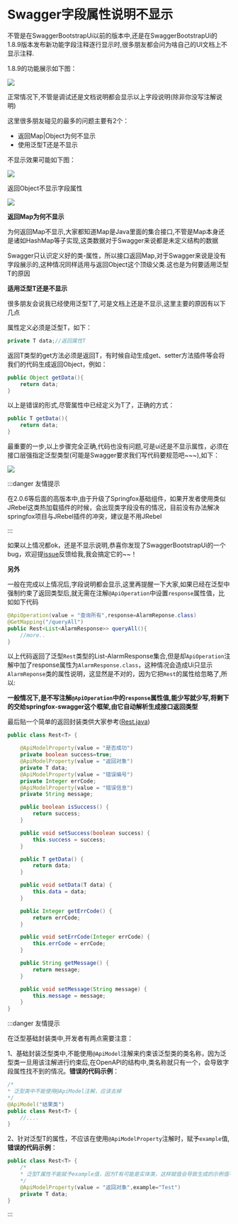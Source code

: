 # Swagger字段属性说明不显示

不管是在SwaggerBootstrapUi以前的版本中,还是在SwaggerBootstrapUi的1.8.9版本发布新功能字段注释逐行显示时,很多朋友都会问为啥自己的UI文档上不显示注释.

1.8.9的功能展示如下图：

![](/knife4j/images/nf2.png)

正常情况下,不管是调试还是文档说明都会显示以上字段说明(除非你没写注解说明)

这里很多朋友碰见的最多的问题主要有2个：

- 返回Map|Object为何不显示
- 使用泛型T还是不显示

不显示效果可能如下图：

![](/knife4j/images/nf1.jpg)

返回Object不显示字段属性

![](/knife4j/images/nf3.png)



**返回Map为何不显示**

为何返回Map不显示,大家都知道Map是Java里面的集合接口,不管是Map本身还是诸如HashMap等子实现,这类数据对于Swagger来说都是未定义结构的数据

Swagger只认识定义好的类-属性，所以接口返回Map,对于Swagger来说是没有字段展示的,这种情况同样适用与返回Object这个顶级父类.这也是为何要适用泛型T的原因

**适用泛型T还是不显示**

很多朋友会说我已经使用泛型T了,可是文档上还是不显示,这里主要的原因有以下几点

属性定义必须是泛型T，如下：

```java
private T data;//返回属性T
```

返回T类型的get方法必须是返回T，有时候自动生成get、setter方法插件等会将我们的代码生成返回Object，例如：

```java
public Object getData(){
    return data;
}
```

以上是错误的形式,尽管属性中已经定义为T了，正确的方式：

```java
public T getData(){
    return data;
}
```

最重要的一步,以上步骤完全正确,代码也没有问题,可是ui还是不显示属性，必须在接口层强指定泛型类型(可能是Swagger要求我们写代码要规范吧~~~),如下：

![](/knife4j/images/nf4.png)

:::danger 友情提示

在2.0.6等后面的高版本中,由于升级了Springfox基础组件，如果开发者使用类似JRebel这类热加载插件的时候，会出现类字段没有的情况，目前没有办法解决springfox项目与JRebel插件的冲突，建议是不用JRebel


:::
 

如果以上情况都ok，还是不显示说明,恭喜你发现了SwaggerBootstrapUi的一个bug，欢迎提[issue](https://gitee.com/xiaoym/swagger-bootstrap-ui/issues)反馈给我,我会搞定它的~~！

**另外**

一般在完成以上情况后,字段说明都会显示,这里再提醒一下大家,如果已经在泛型中强制约束了返回类型后,就无需在注解`@ApiOperation`中设置`response`属性值，比如如下代码

```java
@ApiOperation(value = "查询所有",response=AlarmReponse.class)
@GetMapping("/queryAll")
public Rest<List<AlarmResponse>> queryAll(){
    //more..
}
```

以上代码返回了泛型`Rest`类型的List-AlarmResponse集合,但是却`ApiOperation`注解中加了response属性为`AlarmResponse.class`，这种情况会造成Ui只显示`AlarmReponse`类的属性说明，这显然是不对的，因为它把`Rest`的属性给忽略了,所以:

**一般情况下,是不写注解`@ApiOperation`中的`response`属性值,能少写就少写,将剩下的交给springfox-swagger这个框架,由它自动解析生成接口返回类型**

最后贴一个简单的返回封装类供大家参考([Rest.java](https://gitee.com/xiaoym/swagger-bootstrap-ui-demo/blob/master/swagger-bootstrap-ui-demo/src/main/java/com/swagger/bootstrap/ui/demo/common/Rest.java?tdsourcetag=s_pctim_aiomsg))

```java
public class Rest<T> {

    @ApiModelProperty(value = "是否成功")
    private boolean success=true;
    @ApiModelProperty(value = "返回对象")
    private T data;
    @ApiModelProperty(value = "错误编号")
    private Integer errCode;
    @ApiModelProperty(value = "错误信息")
    private String message;

    public boolean isSuccess() {
        return success;
    }

    public void setSuccess(boolean success) {
        this.success = success;
    }

    public T getData() {
        return data;
    }

    public void setData(T data) {
        this.data = data;
    }

    public Integer getErrCode() {
        return errCode;
    }

    public void setErrCode(Integer errCode) {
        this.errCode = errCode;
    }

    public String getMessage() {
        return message;
    }

    public void setMessage(String message) {
        this.message = message;
    }
}
```
:::danger 友情提示

在泛型基础封装类中,开发者有两点需要注意：

1、基础封装泛型类中,不能使用`@ApiModel`注解来约束该泛型类的类名称，因为泛型类一旦用该注解进行约束后,在OpenAPI的结构中,类名称就只有一个，会导致字段属性找不到的情况。**错误的代码示例**：

```java
/*
* 泛型类中不能使用@ApiModel注解，应该去掉
*/
@ApiModel("结果类")
public class Rest<T> {
    //....
}
```

2、针对泛型T的属性，不应该在使用`@ApiModelProperty`注解时，赋予`example`值,**错误的代码示例**：
```java
public class Rest<T> {
    /*
    * 泛型T属性不能赋予example值，因为T有可能是实体类，这样赋值会导致生成的示例值不一致，应该交给框架去解析类结构
    */
    @ApiModelProperty(value = "返回对象",example="Test")
    private T data; 
}
```



:::
 

 
 
 